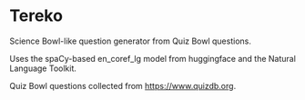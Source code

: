 # Tereko

Science Bowl-like question generator from Quiz Bowl questions.

Uses the spaCy-based en_coref_lg model from huggingface and the Natural Language Toolkit.

Quiz Bowl questions collected from https://www.quizdb.org.

